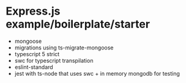 # Express.js example/boilerplate/starter

* mongoose
* migrations using ts-migrate-mongoose
* typescript 5 strict
* swc for typescript transpilation
* eslint-standard
* jest with ts-node that uses swc + in memory mongodb for testing
